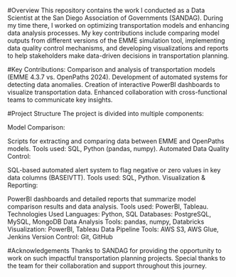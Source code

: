 #Overview
This repository contains the work I conducted as a Data Scientist at the San Diego Association of Governments (SANDAG). During my time there, I worked on optimizing transportation models and enhancing data analysis processes. My key contributions include comparing model outputs from different versions of the EMME simulation tool, implementing data quality control mechanisms, and developing visualizations and reports to help stakeholders make data-driven decisions in transportation planning.

#Key Contributions:
Comparison and analysis of transportation models (EMME 4.3.7 vs. OpenPaths 2024).
Development of automated systems for detecting data anomalies.
Creation of interactive PowerBI dashboards to visualize transportation data.
Enhanced collaboration with cross-functional teams to communicate key insights.

#Project Structure
The project is divided into multiple components:

Model Comparison:

Scripts for extracting and comparing data between EMME and OpenPaths models.
Tools used: SQL, Python (pandas, numpy).
Automated Data Quality Control:

SQL-based automated alert system to flag negative or zero values in key data columns (BASEIVTT).
Tools used: SQL, Python.
Visualization & Reporting:

PowerBI dashboards and detailed reports that summarize model comparison results and data analysis.
Tools used: PowerBI, Tableau.
Technologies Used
Languages: Python, SQL
Databases: PostgreSQL, MySQL, MongoDB
Data Analysis Tools: pandas, numpy, Databricks
Visualization: PowerBI, Tableau
Data Pipeline Tools: AWS S3, AWS Glue, Jenkins
Version Control: Git, GitHub

#Acknowledgements
Thanks to SANDAG for providing the opportunity to work on such impactful transportation planning projects.
Special thanks to the team for their collaboration and support throughout this journey.
